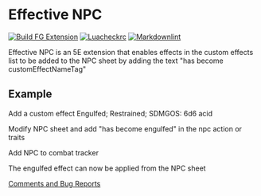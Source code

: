 
# Effective NPC

[![Build FG Extension](https://github.com/rhagelstrom/Effective-NPC/actions/workflows/create-release.yml/badge.svg)](https://github.com/rhagelstrom/Effective-NPC/actions/workflows/create-release.yml) [![Luacheckrc](https://github.com/rhagelstrom/Effective-NPC/actions/workflows/luacheck.yml/badge.svg)](https://github.com/rhagelstrom/Effective-NPC/actions/workflows/luacheck.yml) [![Markdownlint](https://github.com/rhagelstrom/Effective-NPC/actions/workflows/markdownlint.yml/badge.svg)](https://github.com/rhagelstrom/Effective-NPC/actions/workflows/markdownlint.yml)

Effective NPC is an 5E extension that enables effects in the custom effects list to be added to the NPC sheet by adding the text "has become customEffectNameTag"

## Example

Add a custom effect
Engulfed; Restrained; SDMGOS: 6d6 acid

Modify NPC sheet and add "has become engulfed" in the npc action or traits

Add NPC to combat tracker

The engulfed effect can now be applied from the NPC sheet

[Comments and Bug Reports](https://www.fantasygrounds.com/forums/showthread.phptarget)
